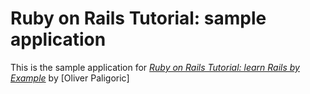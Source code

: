 # Ruby on Rails Tutorial: sample application

This is the sample application for [*Ruby on Rails Tutorial: learn Rails by Example*](http://railstutorial.org) by [Oliver Paligoric]